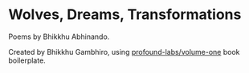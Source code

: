 
Wolves, Dreams, Transformations
===========================

Poems by Bhikkhu Abhinando.

Created by Bhikkhu Gambhiro, using [profound-labs/volume-one](https://github.com/profound-labs/volume-one) book boilerplate.

